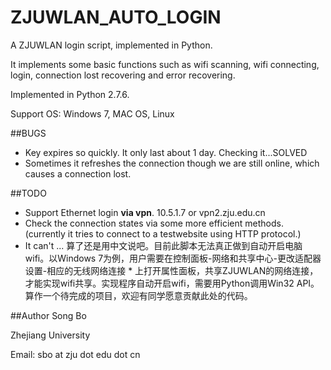 ZJUWLAN_AUTO_LOGIN
==================
A ZJUWLAN login script, implemented in Python.

It implements some basic functions such as wifi scanning, wifi connecting, login, connection lost recovering and error recovering.

Implemented in Python 2.7.6.

Support OS: Windows 7, MAC OS, Linux

##BUGS
- Key expires so quickly. It only last about 1 day. Checking it...SOLVED
- Sometimes it refreshes the connection though we are still online, which causes a connection lost.

##TODO 
- Support Ethernet login **via vpn**. 10.5.1.7 or vpn2.zju.edu.cn
- Check the connection states via some more efficient methods. (currently it tries to connect to a testwebsite using HTTP protocol.)
- It can't ... 算了还是用中文说吧。目前此脚本无法真正做到自动开启电脑wifi。以Windows 7为例，用户需要在控制面板-网络和共享中心-更改适配器设置-相应的无线网络连接 * 上打开属性面板，共享ZJUWLAN的网络连接，才能实现wifi共享。实现程序自动开启wifi，需要用Python调用Win32 API。算作一个待完成的项目，欢迎有同学愿意贡献此处的代码。

##Author
Song Bo

Zhejiang University

Email: sbo at zju dot edu dot cn
